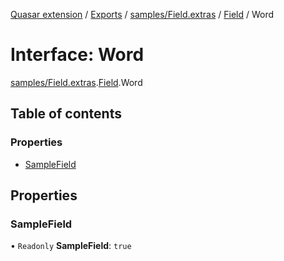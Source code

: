 [Quasar extension](../index.md) / [Exports](../modules.md) / [samples/Field.extras](../modules/samples_Field_extras.md) / [Field](../modules/samples_Field_extras.Field.md) / Word

# Interface: Word

[samples/Field.extras](../modules/samples_Field_extras.md).[Field](../modules/samples_Field_extras.Field.md).Word

## Table of contents

### Properties

- [SampleField](samples_Field_extras.Field.Word.md#samplefield)

## Properties

### SampleField

• `Readonly` **SampleField**: ``true``
